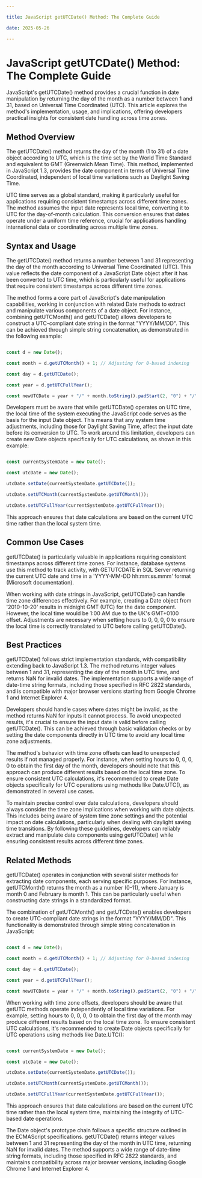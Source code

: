 ```yaml
---

title: JavaScript getUTCDate() Method: The Complete Guide

date: 2025-05-26

---
```



# JavaScript getUTCDate() Method: The Complete Guide

JavaScript's getUTCDate() method provides a crucial function in date manipulation by returning the day of the month as a number between 1 and 31, based on Universal Time Coordinated (UTC). This article explores the method's implementation, usage, and implications, offering developers practical insights for consistent date handling across time zones.


## Method Overview

The getUTCDate() method returns the day of the month (1 to 31) of a date object according to UTC, which is the time set by the World Time Standard and equivalent to GMT (Greenwich Mean Time). This method, implemented in JavaScript 1.3, provides the date component in terms of Universal Time Coordinated, independent of local time variations such as Daylight Saving Time.

UTC time serves as a global standard, making it particularly useful for applications requiring consistent timestamps across different time zones. The method assumes the input date represents local time, converting it to UTC for the day-of-month calculation. This conversion ensures that dates operate under a uniform time reference, crucial for applications handling international data or coordinating across multiple time zones.


## Syntax and Usage

The getUTCDate() method returns a number between 1 and 31 representing the day of the month according to Universal Time Coordinated (UTC). This value reflects the date component of a JavaScript Date object after it has been converted to UTC time, which is particularly useful for applications that require consistent timestamps across different time zones.

The method forms a core part of JavaScript's date manipulation capabilities, working in conjunction with related Date methods to extract and manipulate various components of a date object. For instance, combining getUTCMonth() and getUTCDate() allows developers to construct a UTC-compliant date string in the format "YYYY/MM/DD". This can be achieved through simple string concatenation, as demonstrated in the following example:

```javascript

const d = new Date();

const month = d.getUTCMonth() + 1; // Adjusting for 0-based indexing

const day = d.getUTCDate();

const year = d.getUTCFullYear();

const newUTCDate = year + "/" + month.toString().padStart(2, "0") + "/" + day.toString().padStart(2, "0");

```

Developers must be aware that while getUTCDate() operates on UTC time, the local time of the system executing the JavaScript code serves as the basis for the input Date object. This means that any system time adjustments, including those for Daylight Saving Time, affect the input date before its conversion to UTC. To work around this limitation, developers can create new Date objects specifically for UTC calculations, as shown in this example:

```javascript

const currentSystemDate = new Date();

const utcDate = new Date();

utcDate.setDate(currentSystemDate.getUTCDate());

utcDate.setUTCMonth(currentSystemDate.getUTCMonth());

utcDate.setUTCFullYear(currentSystemDate.getUTCFullYear());

```

This approach ensures that date calculations are based on the current UTC time rather than the local system time.


## Common Use Cases

getUTCDate() is particularly valuable in applications requiring consistent timestamps across different time zones. For instance, database systems use this method to track activity, with GETUTCDATE in SQL Server returning the current UTC date and time in a 'YYYY-MM-DD hh:mm:ss.mmm' format (Microsoft documentation).

When working with date strings in JavaScript, getUTCDate() can handle time zone differences effectively. For example, creating a Date object from '2010-10-20' results in midnight GMT (UTC) for the date component. However, the local time would be 1:00 AM due to the UK's GMT+0100 offset. Adjustments are necessary when setting hours to 0, 0, 0, 0 to ensure the local time is correctly translated to UTC before calling getUTCDate().


## Best Practices

getUTCDate() follows strict implementation standards, with compatibility extending back to JavaScript 1.3. The method returns integer values between 1 and 31, representing the day of the month in UTC time, and returns NaN for invalid dates. The implementation supports a wide range of date-time string formats, including those specified in RFC 2822 standards, and is compatible with major browser versions starting from Google Chrome 1 and Internet Explorer 4.

Developers should handle cases where dates might be invalid, as the method returns NaN for inputs it cannot process. To avoid unexpected results, it's crucial to ensure the input date is valid before calling getUTCDate(). This can be achieved through basic validation checks or by setting the date components directly in UTC time to avoid any local time zone adjustments.

The method's behavior with time zone offsets can lead to unexpected results if not managed properly. For instance, when setting hours to 0, 0, 0, 0 to obtain the first day of the month, developers should note that this approach can produce different results based on the local time zone. To ensure consistent UTC calculations, it's recommended to create Date objects specifically for UTC operations using methods like Date.UTC(), as demonstrated in several use cases.

To maintain precise control over date calculations, developers should always consider the time zone implications when working with date objects. This includes being aware of system time zone settings and the potential impact on date calculations, particularly when dealing with daylight saving time transitions. By following these guidelines, developers can reliably extract and manipulate date components using getUTCDate() while ensuring consistent results across different time zones.


## Related Methods

getUTCDate() operates in conjunction with several sister methods for extracting date components, each serving specific purposes. For instance, getUTCMonth() returns the month as a number (0-11), where January is month 0 and February is month 1. This can be particularly useful when constructing date strings in a standardized format.

The combination of getUTCMonth() and getUTCDate() enables developers to create UTC-compliant date strings in the format "YYYY/MM/DD". This functionality is demonstrated through simple string concatenation in JavaScript:

```javascript

const d = new Date();

const month = d.getUTCMonth() + 1; // Adjusting for 0-based indexing

const day = d.getUTCDate();

const year = d.getUTCFullYear();

const newUTCDate = year + "/" + month.toString().padStart(2, "0") + "/" + day.toString().padStart(2, "0");

```

When working with time zone offsets, developers should be aware that getUTC methods operate independently of local time variations. For example, setting hours to 0, 0, 0, 0 to obtain the first day of the month may produce different results based on the local time zone. To ensure consistent UTC calculations, it's recommended to create Date objects specifically for UTC operations using methods like Date.UTC():

```javascript

const currentSystemDate = new Date();

const utcDate = new Date();

utcDate.setDate(currentSystemDate.getUTCDate());

utcDate.setUTCMonth(currentSystemDate.getUTCMonth());

utcDate.setUTCFullYear(currentSystemDate.getUTCFullYear());

```

This approach ensures that date calculations are based on the current UTC time rather than the local system time, maintaining the integrity of UTC-based date operations.

The Date object's prototype chain follows a specific structure outlined in the ECMAScript specifications. getUTCDate() returns integer values between 1 and 31 representing the day of the month in UTC time, returning NaN for invalid dates. The method supports a wide range of date-time string formats, including those specified in RFC 2822 standards, and maintains compatibility across major browser versions, including Google Chrome 1 and Internet Explorer 4.

